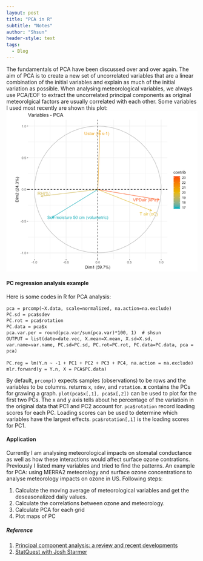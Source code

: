 ```yaml
---
layout: post
title: "PCA in R"
subtitle: "Notes"
author: "Shsun"
header-style: text
tags:
  - Blog
---
```

The fundamentals of PCA have been discussed over and over again. The aim of PCA is to create a new set of uncorrelated variables that are a linear combination of the initial variables and explain as much of the initial variation as possible. When analysing meteorological variables, we always use PCA/EOF to extract the uncorrelated principal components as original meteorolgical factors are usually correlated with each other. Some variables I used most recently are shown this plot:![PCA](/img/pca.png)


#### PC regression analysis example
Here is some codes in R for PCA analysis:
```
pca = prcomp(~X.data, scale=normalized, na.action=na.exclude)
PC.sd = pca$sdev
PC.rot = pca$rotation
PC.data = pca$x
pca.var.per = round(pca.var/sum(pca.var)*100, 1)  # shsun
OUTPUT = list(date=date.vec, X.mean=X.mean, X.sd=X.sd, var.name=var.name, PC.sd=PC.sd, PC.rot=PC.rot, PC.data=PC.data, pca = pca)

PC.reg = lm(Y.n ~ -1 + PC1 + PC2 + PC3 + PC4, na.action = na.exclude)
mlr.forward(y = Y.n, X = PCA$PC.data)

```
By default, `prcomp()` expects samples (observations) to be rows and the variables to be columns. returns `x`, `sdev`, and `rotation`. **x** contains the PCs for grawing a graph. `plot(pca$x[,1], pca$x[,2])` can be used to plot for the first two PCs. The x and y axis tells about he percentage of the variatioin in the original data that PC1 and PC2 account for. `pca$rotation` record loading scores for each PC. Loading scores can be used to determine which variables have the largest effects. `pca$rotation[,1]` is the loading scores for PC1.

#### Application
Currently I am analysing meteorological impacts on stomatal conductance as well as how these interactions would affect surface ozone contrations. Previously I listed many variables and tried to find the patterns. An example for PCA: using MERRA2 meteorology and surface ozone concentrations to analyse meteorology impacts on ozone in US. Following steps:
1. Calculate the moving average of meteorological variables and get the deseasonalized daily values.
2. Calculate the correlations between ozone and meteorology.
3. Calculate PCA for each grid
4. Plot maps of PC





##### Reference
1. [Principal component analysis: a review and recent developments](https://royalsocietypublishing.org/doi/10.1098/rsta.2015.0202)
2. [StatQuest with Josh Starmer](https://www.youtube.com/watch?v=0Jp4gsfOLMs)
